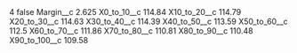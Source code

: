 <?xml version="1.0" encoding="UTF-8"?>
<CustomMetadata xmlns="http://soap.sforce.com/2006/04/metadata" xmlns:xsi="http://www.w3.org/2001/XMLSchema-instance" xmlns:xsd="http://www.w3.org/2001/XMLSchema">
    <label>4</label>
    <protected>false</protected>
    <values>
        <field>Margin__c</field>
        <value xsi:type="xsd:double">2.625</value>
    </values>
    <values>
        <field>X0_to_10__c</field>
        <value xsi:type="xsd:double">114.84</value>
    </values>
    <values>
        <field>X10_to_20__c</field>
        <value xsi:type="xsd:double">114.79</value>
    </values>
    <values>
        <field>X20_to_30__c</field>
        <value xsi:type="xsd:double">114.63</value>
    </values>
    <values>
        <field>X30_to_40__c</field>
        <value xsi:type="xsd:double">114.39</value>
    </values>
    <values>
        <field>X40_to_50__c</field>
        <value xsi:type="xsd:double">113.59</value>
    </values>
    <values>
        <field>X50_to_60__c</field>
        <value xsi:type="xsd:double">112.5</value>
    </values>
    <values>
        <field>X60_to_70__c</field>
        <value xsi:type="xsd:double">111.86</value>
    </values>
    <values>
        <field>X70_to_80__c</field>
        <value xsi:type="xsd:double">110.81</value>
    </values>
    <values>
        <field>X80_to_90__c</field>
        <value xsi:type="xsd:double">110.48</value>
    </values>
    <values>
        <field>X90_to_100__c</field>
        <value xsi:type="xsd:double">109.58</value>
    </values>
</CustomMetadata>
